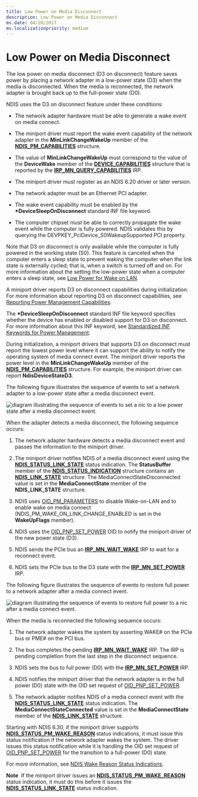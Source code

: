 ```yaml
---
title: Low Power on Media Disconnect
description: Low Power on Media Disconnect
ms.date: 04/20/2017
ms.localizationpriority: medium
---
```


# Low Power on Media Disconnect





The low power on media disconnect (D3 on disconnect) feature saves power by placing a network adapter in a low-power state (D3) when the media is disconnected. When the media is reconnected, the network adapter is brought back up to the full-power state (D0).

NDIS uses the D3 on disconnect feature under these conditions:

-   The network adapter hardware must be able to generate a wake event on media connect.

-   The miniport driver must report the wake event capability of the network adapter in the **MinLinkChangeWakeUp** member of the [**NDIS\_PM\_CAPABILITIES**](/windows-hardware/drivers/ddi/ntddndis/ns-ntddndis-_ndis_pm_capabilities) structure.

-   The value of **MinLinkChangeWakeUp** must correspond to the value of the **DeviceWake** member of the [**DEVICE\_CAPABILITIES**](/windows-hardware/drivers/ddi/wdm/ns-wdm-_device_capabilities) structure that is reported by the [**IRP\_MN\_QUERY\_CAPABILITIES**](../kernel/irp-mn-query-capabilities.md) IRP.

-   The miniport driver must register as an NDIS 6.20 driver or later version.

-   The network adapter must be an Ethernet PCI adapter.

-   The wake event capability must be enabled by the **\*DeviceSleepOnDisconnect** standard INF file keyword.

-   The computer chipset must be able to correctly propagate the wake event while the computer is fully powered. NDIS validates this by querying the DEVPKEY\_PciDevice\_S0WakeupSupported PCI property.

Note that D3 on disconnect is only available while the computer is fully powered in the working state (S0). This feature is canceled when the computer enters a sleep state to prevent waking the computer when the link state is externally cycled; that is, when a switch is turned off and on. For more information about the setting the low-power state when a computer enters a sleep state, see [Low Power for Wake on LAN](low-power-for-wake-on-lan.md).

A miniport driver reports D3 on disconnect capabilities during initialization. For more information about reporting D3 on disconnect capabilities, see [Reporting Power Management Capabilities](reporting-power-management-capabilities.md).

The **\*DeviceSleepOnDisconnect** standard INF file keyword specifies whether the device has enabled or disabled support for D3 on disconnect. For more information about this INF keyword, see [Standardized INF Keywords for Power Management](standardized-inf-keywords-for-power-management.md).

During initialization, a miniport drivers that supports D3 on disconnect must report the lowest power level where it can support the ability to notify the operating system of media connect event. The miniport driver reports the power level in the **MinLinkChangeWakeUp** member of the [**NDIS\_PM\_CAPABILITIES**](/windows-hardware/drivers/ddi/ntddndis/ns-ntddndis-_ndis_pm_capabilities) structure. For example, the miniport driver can report **NdisDeviceStateD3**.

The following figure illustrates the sequence of events to set a network adapter to a low-power state after a media disconnect event.

![diagram illustrating the sequence of events to set a nic to a low power state after a media disconnect event.](images/d3ondisconnect.png)

When the adapter detects a media disconnect, the following sequence occurs:

1.  The network adapter hardware detects a media disconnect event and passes the information to the miniport driver.

2.  The miniport driver notifies NDIS of a media disconnect event using the [**NDIS\_STATUS\_LINK\_STATE**](./ndis-status-link-state.md) status indication. The **StatusBuffer** member of the [**NDIS\_STATUS\_INDICATION**](/windows-hardware/drivers/ddi/ndis/ns-ndis-_ndis_status_indication) structure contains an [**NDIS\_LINK\_STATE**](/windows-hardware/drivers/ddi/ntddndis/ns-ntddndis-_ndis_link_state) structure. The MediaConnectStateDisconnected value is set in the **MediaConnectState** member of the **NDIS\_LINK\_STATE** structure.

3.  NDIS uses [OID\_PM\_PARAMETERS](./oid-pm-parameters.md) to disable Wake-on-LAN and to enable wake on media connect (NDIS\_PM\_WAKE\_ON\_LINK\_CHANGE\_ENABLED is set in the **WakeUpFlags** member).

4.  NDIS uses the [OID\_PNP\_SET\_POWER](./oid-pnp-set-power.md) OID to notify the miniport driver of the new power state (D3).

5.  NDIS sends the PCIe bus an [**IRP\_MN\_WAIT\_WAKE**](../kernel/irp-mn-wait-wake.md) IRP to wait for a reconnect event.

6.  NDIS sets the PCIe bus to the D3 state with the [**IRP\_MN\_SET\_POWER**](../kernel/irp-mn-set-power.md) IRP.

The following figure illustrates the sequence of events to restore full power to a network adapter after a media connect event.

![diagram illustrating the sequence of events to restore full power to a nic after a media connect event.](images/d0onconnect.png)

When the media is reconnected the following sequence occurs:

1.  The network adapter wakes the system by asserting WAKE\# on the PCIe bus or PME\# on the PCI bus.

2.  The bus completes the pending [**IRP\_MN\_WAIT\_WAKE**](../kernel/irp-mn-wait-wake.md) IRP. The IRP is pending completion from the last step in the disconnect sequence.

3.  NDIS sets the bus to full power (D0) with the [**IRP\_MN\_SET\_POWER**](../kernel/irp-mn-set-power.md) IRP.

4.  NDIS notifies the miniport driver that the network adapter is in the full power (D0) state with the OID set request of [OID\_PNP\_SET\_POWER](./oid-pnp-set-power.md).

5.  The network adapter notifies NDIS of a media connect event with the [**NDIS\_STATUS\_LINK\_STATE**](./ndis-status-link-state.md) status indication. The **MediaConnectStateConnected** value is set in the **MediaConnectState** member of the [**NDIS\_LINK\_STATE**](/windows-hardware/drivers/ddi/ntddndis/ns-ntddndis-_ndis_link_state) structure.

Starting with NDIS 6.30, if the miniport driver supports [**NDIS\_STATUS\_PM\_WAKE\_REASON**](./ndis-status-pm-wake-reason.md) status indications, it must issue this status notification if the network adapter wakes the system. The driver issues this status notification while it is handling the OID set request of [OID\_PNP\_SET\_POWER](./oid-pnp-set-power.md) for the transition to a full-power (D0) state.

For more information, see [NDIS Wake Reason Status Indications](overview-of-ndis-wake-reason-statue-indications.md).

**Note**  If the miniport driver issues an [**NDIS\_STATUS\_PM\_WAKE\_REASON**](./ndis-status-pm-wake-reason.md) status indication, it must do this before it issues the [**NDIS\_STATUS\_LINK\_STATE**](./ndis-status-link-state.md) status indication.

 

 

